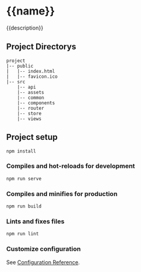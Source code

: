 # {{name}}

{{description}}

## Project Directorys

```
project
|-- public
|   |-- index.html
|   |-- favicon.ico
|-- src
    |-- api
    |-- assets
    |-- common
    |-- components
    |-- router
    |-- store
    |-- views
```


## Project setup
```
npm install
```

### Compiles and hot-reloads for development
```
npm run serve
```

### Compiles and minifies for production
```
npm run build
```

### Lints and fixes files
```
npm run lint
```

### Customize configuration
See [Configuration Reference](https://cli.vuejs.org/config/).
